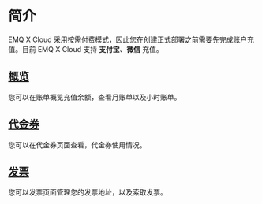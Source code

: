 # 简介
EMQ X Cloud 采用按需付费模式，因此您在创建正式部署之前需要先完成账户充值。目前 EMQ X Cloud 支持 **支付宝**、**微信** 充值。



## [概览](./overview.md)

您可以在账单概览充值余额，查看月账单以及小时账单。



## [代金券](./coupon.md)

您可以在代金券页面查看，代金券使用情况。



## [发票](./invoices.md)

您可以发票页面管理您的发票地址，以及索取发票。
